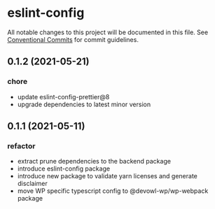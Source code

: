 # eslint-config

All notable changes to this project will be documented in this file.
See [Conventional Commits](https://conventionalcommits.org) for commit guidelines.

## 0.1.2 (2021-05-21)


### chore

* update eslint-config-prettier@8
* upgrade dependencies to latest minor version





## 0.1.1 (2021-05-11)


### refactor

* extract prune dependencies to the backend package
* introduce eslint-config package
* introduce new package to validate yarn licenses and generate disclaimer
* move WP specific typescript config to @devowl-wp/wp-webpack package
